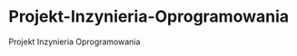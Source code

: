 Projekt-Inzynieria-Oprogramowania
=================================

Projekt Inzynieria Oprogramowania
